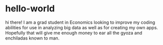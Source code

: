 # hello-world
hi there!
I am a grad student in Economics looking to improve my coding abilities for use in analyzing big data as well as for creating my own apps.
Hopefully that will give me enough money to ear all the gyoza and enchiladas known to man. 
